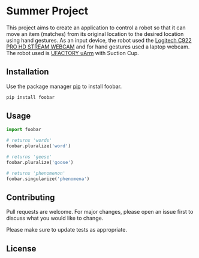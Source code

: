 # Summer Project
This project aims to create an application to control a robot so that it can move an item (matches) from its original location to the desired location using hand gestures. As an input device, the robot used the [Logitech C922 PRO HD STREAM WEBCAM](https://choosealicense.com/licenses/mit/) and for hand gestures used a laptop webcam. The robot used is [UFACTORY uArm](https://www.ufactory.cc/product-page/ufactory-uarm-test-kit) with Suction Cup.

## Installation
Use the package manager [pip](https://pip.pypa.io/en/stable/) to install foobar.

```bash
pip install foobar
```

## Usage
```python
import foobar

# returns 'words'
foobar.pluralize('word')

# returns 'geese'
foobar.pluralize('goose')

# returns 'phenomenon'
foobar.singularize('phenomena')
```

## Contributing
Pull requests are welcome. For major changes, please open an issue first to discuss what you would like to change.

Please make sure to update tests as appropriate.

## License
